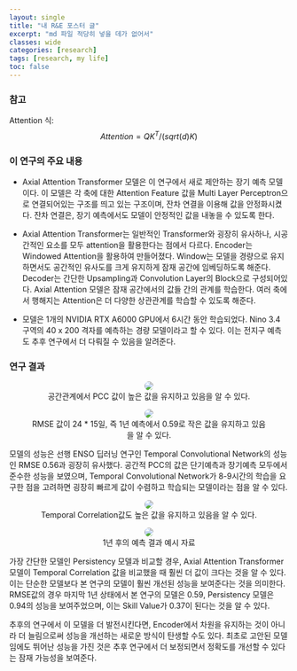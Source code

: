 ```yaml
---
layout: single
title: "내 R&E 포스터 글"
excerpt: "md 파일 적당히 넣을 데가 없어서"
classes: wide
categories: [research]
tags: [research, my life]
toc: false
---
```


<style>
    .page__content figure > figcaption {
        text-align: center !important;
        margin: -0.4rem 0 0 !important;
        padding: 0 !important;
        font-size: .95em;
        line-height: 1.35;
        background: transparent;
        border: 0;
    }
    img.center {
        display: block;
        margin-left: auto;
        margin-right: auto;
    }
</style>


### 참고
Attention 식:
$$ Attention = QK^T/(sqrt(d)K) $$


### 이 연구의 주요 내용
* Axial Attention Transformer 모델은 이 연구에서 새로 제안하는 장기 예측 모델이다.
이 모델은 각 축에 대한 Attention Feature 값을 Multi Layer Perceptron으로 연결되어있는 구조를 띄고 있는 구조이며,
잔차 연결을 이용해 값을 안정화시켰다.
잔차 연결은, 장기 예측에서도 모델이 안정적인 값을 내놓을 수 있도록 한다.

* Axial Attention Transformer는 일반적인 Transformer와 굉장히 유사하나, 시공간적인 요소를 모두 attention을 활용한다는 점에서 다르다.
Encoder는 Windowed Attention을 활용하여 만들어졌다.
Window는 모델을 경량으로 유지하면서도 공간적인 유사도를 크게 유지하게 잠재 공간에 임베딩하도록 해준다.
Decoder는 간단한 Upsampling과 Convolution Layer의 Block으로 구성되어있다.
Axial Attention 모델은 잠재 공간에서의 값들 간의 관계를 학습한다.
여러 축에서 행해지는 Attention은 더 다양한 상관관계를 학습할 수 있도록 해준다.

* 모델은 1개의 NVIDIA RTX A6000 GPU에서 6시간 동안 학습되었다.
Nino 3.4 구역의 40 x 200 격자를 예측하는 경량 모델이라고 할 수 있다.
이는 전지구 예측도 추후 연구에서 더 다뤄질 수 있음을 알려준다.

### 연구 결과

<figure class="align-center" align="center">
    <img src="{{ 'assets/images/2025-09-23-research/1.png' | relative_url }}"
    loading="lazy" decoding="async"
    style="max-width:70%; height:auto; border-radius:8px;">
    <figcaption>공간관계에서 PCC 값이 높은 값을 유지하고 있음을 알 수 있다.</figcaption>
</figure>
<figure class="align-center" align="center">
    <img src="{{ 'assets/images/2025-09-23-research/2.png' | relative_url }}"
    loading="lazy" decoding="async"
    style="max-width:70%; height:auto; border-radius:8px;">
    <figcaption>RMSE 값이 24 * 15일, 즉 1년 예측에서 0.59로 작은 값을 유지하고 있음을 알 수 있다.</figcaption>
</figure>

모델의 성능은 선행 ENSO 딥러닝 연구인 Temporal Convolutional Network의 성능인 RMSE 0.56과 굉장히 유사했다.
공간적 PCC의 값은 단기예측과 장기예측 모두에서 준수한 성능을 보였으며, Temporal Convolutional Network가 8-9시간의 학습을 요구한 점을 고려하면
굉장히 빠르게 값이 수렴하고 학습되는 모델이라는 점을 알 수 있다.


<figure class="align-center" align="center">
    <img src="{{ 'assets/images/2025-09-23-research/3.png' | relative_url }}"
    loading="lazy" decoding="async"
    style="max-width:70%; height:auto; border-radius:8px;">
    <figcaption>Temporal Correlation값도 높은 값을 유지하고 있음을 알 수 있다.</figcaption>
</figure>
<figure class="align-center" align="center">
    <img src="{{ 'assets/images/2025-09-23-research/4.png' | relative_url }}"
    loading="lazy" decoding="async"
    style="max-width:70%; height:auto; border-radius:8px;">
    <figcaption>1년 후의 예측 결과 예시 자료</figcaption>
</figure>


가장 간단한 모델인 Persistency 모델과 비교할 경우, Axial Attention Transformer 모델이 Temporal Correlation 값을 비교했을 때 훨씬 더
값이 크다는 것을 알 수 있다. 이는 단순한 모델보다 본 연구의 모델이 훨씬 개선된 성능을 보여준다는 것을 의미한다.
RMSE값의 경우 마지막 1년 상태에서 본 연구의 모델은 0.59, Persistency 모델은 0.94의 성능을 보여주었으며,
이는 Skill Value가 0.37이 된다는 것을 알 수 있다.

추후의 연구에서 이 모델을 더 발전시킨다면, Encoder에서 차원을 유지하는 것이 아니라 더 늘림으로써 성능을 개선하는 새로운 방식이 탄생할 수도 있다.
최초로 고안된 모델임에도 뛰어난 성능을 가진 것은 추후 연구에서 더 보정되면서 정확도를 개선할 수 있다는 잠재 가능성을 보여준다.